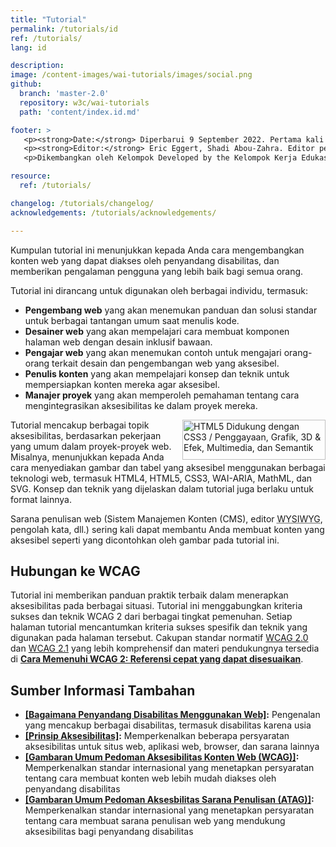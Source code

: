 ```yaml
---
title: "Tutorial"
permalink: /tutorials/id
ref: /tutorials/
lang: id

description:
image: /content-images/wai-tutorials/images/social.png
github:
  branch: 'master-2.0'
  repository: w3c/wai-tutorials
  path: 'content/index.id.md'

footer: >
   <p><strong>Date:</strong> Diperbarui 9 September 2022. Pertama kali dipublikasikan September 2014. CHANGELOG.</p>
   <p><strong>Editor:</strong> Eric Eggert, Shadi Abou-Zahra. Editor pembaruan: Brian Elton. Kontributor: Shawn Lawton Henry, Anna Belle Leiserson, Sharron Rush, Bim Egan, <a href="https://www.w3.org/groups/wg/ag/participants">peserta AG WG</a>, <a href="https://www.w3.org/groups/wg/eowg/participants">peserta EOWG</a>. ACKNOWLEDGEMENTS.</p>
   <p>Dikembangkan oleh Kelompok Developed by the Kelompok Kerja Edukasi dan Pendampingan (<a href="https://www.w3.org/groups/wg/eowg">EOWG</a>). Dikembangkan dengan dukungan dari <a href="https://www.w3.org/WAI/ACT/">proyek WAI-ACT</a>, didanai bersama oleh Program <abbr title="Teknologi Masyarakat Informasi">IST</abbr> Komisi Eropa.</p>

resource:
  ref: /tutorials/

changelog: /tutorials/changelog/
acknowledgements: /tutorials/acknowledgements/

---
```


Kumpulan tutorial ini menunjukkan kepada Anda cara mengembangkan konten web yang dapat diakses oleh penyandang disabilitas, dan memberikan pengalaman pengguna yang lebih baik bagi semua orang.

Tutorial ini dirancang untuk digunakan oleh berbagai individu, termasuk:

* **Pengembang web** yang akan menemukan panduan dan solusi standar untuk berbagai tantangan umum saat menulis kode.
* **Desainer web** yang akan mempelajari cara membuat komponen halaman web dengan desain inklusif bawaan.
* **Pengajar web** yang akan menemukan contoh untuk mengajari orang-orang terkait desain dan pengembangan web yang aksesibel.
* **Penulis konten** yang akan mempelajari konsep dan teknik untuk mempersiapkan konten mereka agar aksesibel.
* **Manajer proyek** yang akan memperoleh pemahaman tentang cara mengintegrasikan aksesibilitas ke dalam proyek mereka.

<img src="{{ '/content-images/wai-tutorials/html5-badge-h-css3-graphics-multimedia-semantics.png' | relative_url }}" width="229" height="64" alt="HTML5 Didukung dengan CSS3 / Penggayaan, Grafik, 3D &amp; Efek, Multimedia, dan Semantik" title="HTML5 Didukung dengan CSS3 / Penggayaan, Grafik, 3D &amp; Efek, Multimedia, dan Semantik" style="float: right; margin-left: 1em;"> Tutorial mencakup berbagai topik aksesibilitas, berdasarkan pekerjaan yang umum dalam proyek-proyek web. Misalnya, menunjukkan kepada Anda cara menyediakan gambar dan tabel yang aksesibel menggunakan berbagai teknologi web, termasuk HTML4, HTML5, CSS3, WAI-ARIA, MathML, dan SVG. Konsep dan teknik yang dijelaskan dalam tutorial juga berlaku untuk format lainnya.

Sarana penulisan web (Sistem Manajemen Konten (CMS), editor <abbr title="What you see is what you get - Apa yang Anda lihat adalah apa yang Anda dapatkan">WYSIWYG</abbr>, pengolah kata, dll.) sering kali dapat membantu Anda membuat konten yang aksesibel seperti yang dicontohkan oleh gambar pada tutorial ini.

## Hubungan ke WCAG

Tutorial ini memberikan panduan praktik terbaik dalam menerapkan aksesibilitas pada berbagai situasi. Tutorial ini menggabungkan kriteria sukses dan teknik WCAG 2 dari berbagai tingkat pemenuhan. Setiap halaman tutorial mencantumkan kriteria sukses spesifik dan teknik yang digunakan pada halaman tersebut. Cakupan standar normatif [WCAG 2.0](https://www.w3.org/TR/WCAG20/) dan [WCAG 2.1](https://www.w3.org/TR/WCAG21/) yang lebih komprehensif dan materi pendukungnya tersedia di **[Cara Memenuhi WCAG 2: Referensi cepat yang dapat disesuaikan](https://www.w3.org/WAI/WCAG21/quickref/)**.

## Sumber Informasi Tambahan

* **[[Bagaimana Penyandang Disabilitas Menggunakan Web]](/people-use-web/):** Pengenalan yang mencakup berbagai disabilitas, termasuk disabilitas karena usia
* **[[Prinsip Aksesibilitas]](/fundamentals/accessibility-principles/):** Memperkenalkan beberapa persyaratan aksesibilitas untuk situs web, aplikasi web, browser, dan sarana lainnya
* **[[Gambaran Umum Pedoman Aksesibilitas Konten Web (WCAG)]](/standards-guidelines/wcag/):** Memperkenalkan standar internasional yang menetapkan persyaratan tentang cara membuat konten web lebih mudah diakses oleh penyandang disabilitas
* **[[Gambaran Umum Pedoman Aksesbilitas Sarana Penulisan (ATAG)]](/standards-guidelines/atag/):** Memperkenalkan standar internasional yang menetapkan persyaratan tentang cara membuat sarana penulisan web yang mendukung aksesibilitas bagi penyandang disabilitas
